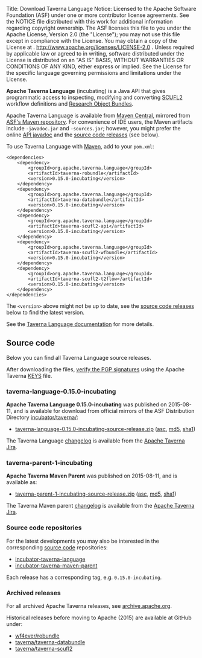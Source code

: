 Title:     Download Taverna Language
Notice:    Licensed to the Apache Software Foundation (ASF) under one
           or more contributor license agreements.  See the NOTICE file
           distributed with this work for additional information
           regarding copyright ownership.  The ASF licenses this file
           to you under the Apache License, Version 2.0 (the
           "License"); you may not use this file except in compliance
           with the License.  You may obtain a copy of the License at
           .
             http://www.apache.org/licenses/LICENSE-2.0
           .
           Unless required by applicable law or agreed to in writing,
           software distributed under the License is distributed on an
           "AS IS" BASIS, WITHOUT WARRANTIES OR CONDITIONS OF ANY
           KIND, either express or implied.  See the License for the
           specific language governing permissions and limitations
           under the License.

**Apache Taverna Language** (incubating) is a Java API that gives programmatic
access to inspecting, modifying and converting
[SCUFL2](/documentation/scufl2/) workflow definitions and
[Research Object Bundles](https://w3id.org/bundle).

Apache Taverna Language is available from
[Maven Central](http://central.maven.org/maven2/org/apache/taverna/language/),
mirrored from
[ASF's Maven repository](https://repository.apache.org/content/repositories/releases/org/apache/taverna/language/).
For convenience of IDE users, the Maven artifacts include `-javadoc.jar` and
`-sources.jar`; however, you might prefer the
online [API javadoc](/javadoc/taverna-language/?org/apache/taverna/scufl2/api/package-summary.html)
and the [source code releases](#source-code) (see below).

To use Taverna Language with [Maven](https://maven.apache.org/), add to your `pom.xml`:

    <dependencies>
        <dependency>
            <groupId>org.apache.taverna.language</groupId>
            <artifactId>taverna-robundle</artifactId>
            <version>0.15.0-incubating</version>
        </dependency>
        <dependency>
            <groupId>org.apache.taverna.language</groupId>
            <artifactId>taverna-databundle</artifactId>
            <version>0.15.0-incubating</version>
        </dependency>
        <dependency>
            <groupId>org.apache.taverna.language</groupId>
            <artifactId>taverna-scufl2-api</artifactId>
            <version>0.15.0-incubating</version>
        </dependency>
        <dependency>
            <groupId>org.apache.taverna.language</groupId>
            <artifactId>taverna-scufl2-wfbundle</artifactId>
            <version>0.15.0-incubating</version>
        </dependency>
        <dependency>
            <groupId>org.apache.taverna.language</groupId>
            <artifactId>taverna-scufl2-t2flow</artifactId>
            <version>0.15.0-incubating</version>
        </dependency>
    </dependencies>

The `<version>` above might not be up to date,
see the [source code releases](#source-code) below to find the latest version.

See the [Taverna Language documentation](/documentation/scufl2/) for more details.


## Source code

Below you can find all Taverna Language source releases.

After downloading the files,
[verify the PGP signatures](http://www.apache.org/info/verification.html)
using the Apache Taverna [KEYS](https://www.apache.org/dist/incubator/taverna/KEYS)
file.

### taverna-language-0.15.0-incubating

**Apache Taverna Language 0.15.0-incubating** was published on 2015-08-11, and is available for download
from official mirrors of the
ASF Distribution Directory [incubator/taverna/](https://www.apache.org/dyn/closer.cgi/incubator/taverna/):

* [taverna-language-0.15.0-incubating-source-release.zip](https://www.apache.org/dyn/closer.cgi/incubator/taverna/source/taverna-language-0.15.0-incubating/taverna-language-0.15.0-incubating-source-release.zip)
  ([asc](https://www.apache.org/dist/incubator/taverna/source/taverna-language-0.15.0-incubating/taverna-language-0.15.0-incubating-source-release.zip.asc),
  [md5](https://www.apache.org/dist/incubator/taverna/source/taverna-language-0.15.0-incubating/taverna-language-0.15.0-incubating-source-release.zip.md5),
  [sha1](https://www.apache.org/dist/incubator/taverna/source/taverna-language-0.15.0-incubating/taverna-language-0.15.0-incubating-source-release.zip.sha1))

The Taverna Language [changelog](https://issues.apache.org/jira/secure/ReleaseNote.jspa?projectId=12318322&amp;version=12332246)
is available from the [Apache Taverna Jira](https://issues.apache.org/jira/browse/TAVERNA/component/12326808).



### taverna-parent-1-incubating

**Apache Taverna Maven Parent** was published on 2015-08-11, and is available as:

* [taverna-parent-1-incubating-source-release.zip](https://www.apache.org/dyn/closer.cgi/incubator/taverna/source/taverna-parent-1-incubating/taverna-parent-1-incubating-source-release.zip)
  ([asc](https://www.apache.org/dist/incubator/taverna/source/taverna-parent-1-incubating/taverna-parent-1-incubating-source-release.zip.asc),
  [md5](https://www.apache.org/dist/incubator/taverna/source/taverna-parent-1-incubating/taverna-parent-1-incubating-source-release.zip.md5),
  [sha1](https://www.apache.org/dist/incubator/taverna/source/taverna-parent-1-incubating/taverna-parent-1-incubating-source-release.zip.sha1))

The Taverna Maven parent [changelog](https://issues.apache.org/jira/secure/ReleaseNote.jspa?version=12332247&amp;projectId=12318322)
is available from the [Apache Taverna Jira](https://issues.apache.org/jira/browse/TAVERNA/component/12326807).

### Source code repositories

For the latest developments you may also be interested in the corresponding
 [source code](/download/code/) repositories:

* [incubator-taverna-language](https://github.com/apache/incubator-taverna-language)
* [incubator-taverna-maven-parent](https://github.com/apache/incubator-taverna-maven-parent/)

Each release has a corresponding tag, e.g. `0.15.0-incubating`.

### Archived releases

For all archived Apache Taverna releases, see
[archive.apache.org](http://archive.apache.org/dist/incubator/taverna/).

Historical releases before moving to Apache (2015) are available at
GitHub under:

* [wf4ever/robundle](https://github.com/wf4ever/robundle/releases)
* [taverna/taverna-databundle](https://github.com/taverna/taverna-databundle/releases)
* [taverna/taverna-scufl2](https://github.com/taverna/taverna-scufl2/releases)
